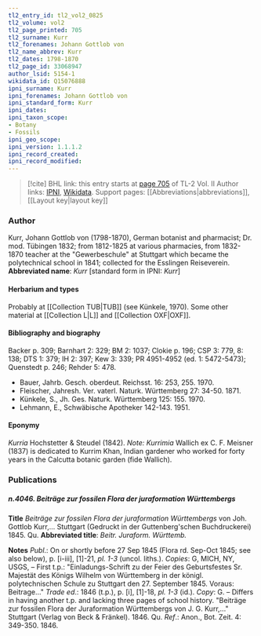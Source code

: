 ```yaml
---
tl2_entry_id: tl2_vol2_0825
tl2_volume: vol2
tl2_page_printed: 705
tl2_surname: Kurr
tl2_forenames: Johann Gottlob von
tl2_name_abbrev: Kurr
tl2_dates: 1798-1870
tl2_page_id: 33068947
author_lsid: 5154-1
wikidata_id: Q15076888
ipni_surname: Kurr
ipni_forenames: Johann Gottlob von
ipni_standard_form: Kurr
ipni_dates: 
ipni_taxon_scope: 
- Botany
- Fossils
ipni_geo_scope: 
ipni_version: 1.1.1.2
ipni_record_created: 
ipni_record_modified:
---
```


> [!cite] BHL link: this entry starts at [page 705](https://www.biodiversitylibrary.org/page/33068947) of TL-2 Vol. II
> Author links: [IPNI](https://www.ipni.org/a/5154-1), [Wikidata](https://www.wikidata.org/wiki/Q15076888). Support pages: [[Abbreviations|abbreviations]], [[Layout key|layout key]]

### Author

Kurr, Johann Gottlob von (1798-1870), German botanist and pharmacist; Dr. mod. Tübingen 1832; from 1812-1825 at various pharmacies, from 1832-1870 teacher at the "Gewerbeschule" at Stuttgart which became the polytechnical school in 1841; collected for the Esslingen Reiseverein. 
**Abbreviated name**: *Kurr* \[standard form in IPNI: *Kurr*\]

#### Herbarium and types

Probably at [[Collection TUB|TUB]] (see Künkele, 1970). Some other material at [[Collection L|L]] and [[Collection OXF|OXF]].

#### Bibliography and biography

Backer p. 309; Barnhart 2: 329; BM 2: 1037; Clokie p. 196; CSP 3: 779, 8: 138; DTS 1: 379; IH 2: 397; Kew 3: 339; PR 4951-4952 (ed. 1: 5472-5473); Quenstedt p. 246; Rehder 5: 478.
- Bauer, Jahrb. Gesch. oberdeut. Reichsst. 16: 253, 255. 1970.
- Fleischer, Jahresh. Ver. vaterl. Naturk. Württemberg 27: 34-50. 1871.
- Künkele, S., Jh. Ges. Naturk. Württemberg 125: 155. 1970.
- Lehmann, E., Schwäbische Apotheker 142-143. 1951.

#### Eponymy

*Kurria* Hochstetter & Steudel (1842). *Note: Kurrimia* Wallich ex C. F. Meisner (1837) is dedicated to Kurrim Khan, Indian gardener who worked for forty years in the Calcutta botanic garden (fide Wallich).

### Publications

##### n.4046. Beiträge zur fossilen Flora der juraformation Württembergs

**Title**
*Beiträge zur fossilen Flora der juraformation Württembergs* von Joh. Gottlob Kurr,... Stuttgart (Gedruckt in der Guttenberg'schen Buchdruckerei) 1845. Qu.
**Abbreviated title**: *Beitr. Juraform. Württemb.*

**Notes**
*Publ*.: On or shortly before 27 Sep 1845 (Flora rd. Sep-Oct 1845; see also below), p. \[i-iii\], \[1\]-21, *pl. 1-3* (uncol. liths.). *Copies*: G, MICH, NY, USGS, – First t.p.: "Einladungs-Schrift zu der Feier des Geburtsfestes Sr. Majestät des Königs Wilhelm von Württemberg in der königl. polytechnischen Schule zu Stuttgart den 27. September 1845. Voraus: Beitrage..."
*Trade ed*.: 1846 (t.p.), p. \[i\], \[1\]-18, *pl. 1-3* (id.). *Copy*: G. – Differs in having another t.p. and lacking three pages of school history. "Beiträge zur fossilen Flora der Juraformation Württembergs von J. G. Kurr,..." Stuttgart (Verlag von Beck & Fränkel). 1846. Qu.
*Ref*.: Anon., Bot. Zeit. 4: 349-350. 1846.

